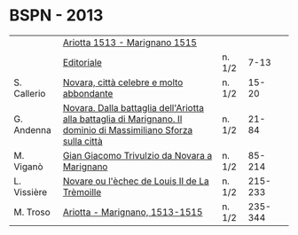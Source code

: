 # BSPN - 2013

<table>
    <tr>
        <td></td>
        <td><a href="http://www.ssno.it/BSPNo/bspn_2013.html">Ariotta 1513 - Marignano 1515</a></td>
        <td></td>
        <td></td>
        <td></td>
    </tr>
    <tr>
        <td></td>
        <td><a href="http://www.ssno.it/BSPNo/bspn_2013.html#01">Editoriale</a></td>
        <td>n. 1/2</td>
        <td>7-13</td>
        <td></td>
    </tr>
    <tr>
        <td>S. Callerio</td>
        <td><a href="http://www.ssno.it/BSPNo/bspn_2013.html#02">Novara, città celebre e molto abbondante</a>
        </td>
        <td>n. 1/2</td>
        <td>15-20</td>
        <td></td>
    </tr>
    <tr>
        <td>G. Andenna</td>
        <td><a href="http://www.ssno.it/BSPNo/bspn_2013.html#03">Novara. Dalla battaglia dell'Ariotta alla battaglia di
            Marignano. Il dominio di Massimiliano Sforza sulla città</a></td>
        <td>n. 1/2</td>
        <td>21-84</td>
        <td></td>
    </tr>
    <tr>
        <td>M. Viganò</td>
        <td><a href="http://www.ssno.it/BSPNo/bspn_2013.html#04">Gian Giacomo Trivulzio da Novara a Marignano</a></td>
        <td>n. 1/2</td>
        <td>85-214</td>
        <td></td>
    </tr>
    <tr>
        <td>L. Vissière</td>
        <td><a href="http://www.ssno.it/BSPNo/bspn_2013.html#05">Novare ou l'èchec de Louis II de La Trèmoille</a>
        </td>
        <td>n. 1/2</td>
        <td>215-233</td>
        <td></td>
    </tr>
    <tr>
        <td>M. Troso</td>
        <td><a href="http://www.ssno.it/BSPNo/bspn_2013.html#06">Ariotta - Marignano, 1513-1515</a></td>
        <td>n. 1/2</td>
        <td>235-344</td>
        <td></td>
    </tr>
</table>